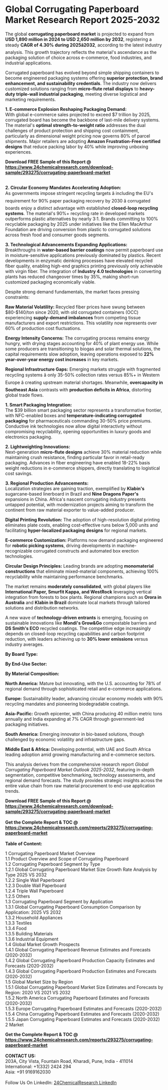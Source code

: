 <h1>Global Corrugating Paperboard Market Research Report 2025-2032</h1><p>The global <strong>corrugating paperboard market</strong> is projected to expand from <strong>USD 1,890 million in 2024 to USD 2,650 million by 2032</strong>, registering a steady <strong>CAGR of 4.30% during 2025â2032</strong>, according to the latest industry analysis. This growth trajectory reflects the material's ascendance as the packaging solution of choice across e-commerce, food industries, and industrial applications.</p><p>Corrugated paperboard has evolved beyond simple shipping containers to become engineered packaging systems offering <strong>superior protection, brand enhancement, and sustainability credentials</strong>. The industry now delivers customized solutions ranging from <strong>micro-flute retail displays</strong> to <strong>heavy-duty triple-wall industrial packaging</strong>, meeting diverse logistical and marketing requirements.</p><p><strong>1. E-commerce Explosion Reshaping Packaging Demand:</strong><br>
With global e-commerce sales projected to exceed $7 trillion by 2025, corrugated board has become the backbone of last-mile delivery systems. The material's <strong>optimal strength-to-weight ratio</strong> addresses the dual challenges of product protection and shipping cost containment, particularly as dimensional weight pricing now governs 80% of parcel shipments. Major retailers are adopting <strong>Amazon Frustration-Free certified designs</strong> that reduce packing labor by 40% while improving unboxing experiences.</p><div><b>Download FREE Sample of this Report @ 
            <a href="https://www.24chemicalresearch.com/download-sample/293275/corrugating-paperboard-market">
            https://www.24chemicalresearch.com/download-sample/293275/corrugating-paperboard-market</a></b></div><br><p><strong>2. Circular Economy Mandates Accelerating Adoption:</strong><br>
As governments impose stringent recycling targets â including the EU's requirement for 90% paper packaging recovery by 2030 â corrugated boards enjoy a distinct advantage with established <strong>closed-loop recycling systems</strong>. The material's 90%+ recycling rate in developed markets outperforms plastic alternatives by nearly 3:1. Brands committing to 100% recyclable packaging by 2025 under initiatives like the Ellen MacArthur Foundation are driving conversion from plastic to corrugated solutions across fresh food and consumer goods segments.</p><p><strong>3. Technological Advancements Expanding Applications:</strong><br>
Breakthroughs in <strong>water-based barrier coatings</strong> now permit paperboard use in moisture-sensitive applications previously dominated by plastics. Recent developments in enzymatic deinking processes have elevated recycled fiber quality, enabling high-end graphics printing previously only achievable with virgin fiber. The integration of <strong>Industry 4.0 technologies</strong> in converting plants has reduced changeover times by 35%, making short-run customized packaging economically viable.</p><p>Despite strong demand fundamentals, the market faces pressing constraints:</p><p><strong>Raw Material Volatility:</strong> Recycled fiber prices have swung between $80-$140/ton since 2020, with old corrugated containers (OCC) experiencing <strong>supply-demand imbalances</strong> from competing tissue manufacturers and export restrictions. This volatility now represents over 60% of production cost fluctuations.</p><p><strong>Energy Intensity Concerns:</strong> The corrugating process remains energy hungry, with drying stages accounting for 40% of plant energy use. While some producers are transitioning to biogas and solar thermal solutions, the capital requirements slow adoption, leaving operations exposed to <strong>22% year-over-year energy cost increases</strong> in key markets.</p><p><strong>Regional Infrastructure Gaps:</strong> Emerging markets struggle with fragmented recycling systems â only 35-50% collection rates versus 85%+ in Western Europe â creating upstream material shortages. Meanwhile, <strong>overcapacity in Southeast Asia</strong> contrasts with <strong>production deficits in Africa</strong>, distorting global trade flows.</p><p><strong>1. Smart Packaging Integration:</strong><br>
The $39 billion smart packaging sector represents a transformative frontier, with NFC-enabled boxes and <strong>temperature-indicating corrugated packaging</strong> for pharmaceuticals commanding 30-50% price premiums. Conductive ink technologies now allow digital interactivity without compromising recyclability, opening opportunities in luxury goods and electronics packaging.</p><p><strong>2. Lightweighting Innovations:</strong><br>
Next-generation <strong>micro-flute designs</strong> achieve 30% material reduction while maintaining crush resistance, finding particular favor in retail-ready packaging. Advances in fiber engineering have enabled 18-22% basis weight reductions in e-commerce shippers, directly translating to logistical cost savings.</p><p><strong>3. Regional Production Advancements:</strong><br>
Localization strategies are gaining traction, exemplified by <strong>Klabin's</strong> sugarcane-based linerboard in Brazil and <strong>Nine Dragons Paper's</strong> expansions in China. Africa's nascent corrugating industry presents untapped potential, with modernization projects aiming to transform the continent from raw material exporter to value-added producer.</p><p><strong>Digital Printing Revolution:</strong> The adoption of high-resolution digital printing eliminates plate costs, enabling cost-effective runs below 5,000 units and facilitating <strong>hyper-localized packaging designs</strong> for regional markets.</p><p><strong>E-commerce Customization:</strong> Platforms now demand packaging engineered for <strong>robotic picking systems</strong>, driving developments in machine-recognizable corrugated constructs and automated box erection technologies.</p><p><strong>Circular Design Principles:</strong> Leading brands are adopting <strong>monomaterial constructions</strong> that eliminate mixed-material components, achieving 100% recyclability while maintaining performance benchmarks.</p><p>The market remains <strong>moderately consolidated</strong>, with global players like <strong>International Paper, Smurfit Kappa, and WestRock</strong> leveraging vertical integration from forests to box plants. Regional champions such as <strong>Orora in Australia</strong> and <strong>Klabin in Brazil</strong> dominate local markets through tailored solutions and distribution networks.</p><p>A new wave of <strong>technology-driven entrants</strong> is emerging, focusing on sustainable innovations like <strong>Mondi's Grow&amp;Go</strong> compostable barriers and <strong>DS Smith's ECO</strong> recycled coatings. The competitive edge increasingly depends on closed-loop recycling capabilities and carbon footprint reduction, with leaders achieving up to <strong>30% lower emissions</strong> versus industry averages.</p><p><strong>By Board Type:</strong></p><p><strong>By End-Use Sector:</strong></p><p><strong>By Material Composition:</strong></p><p><strong>North America:</strong> Mature but innovating, with the U.S. accounting for 78% of regional demand through sophisticated retail and e-commerce applications.</p><p><strong>Europe:</strong> Sustainability leader, advancing circular economy models with 90% recycling mandates and pioneering biodegradable coatings.</p><p><strong>Asia-Pacific:</strong> Growth epicenter, with China producing 40 million metric tons annually and India expanding at 7% CAGR through government-led packaging initiatives.</p><p><strong>South America:</strong> Emerging innovator in bio-based solutions, though challenged by economic volatility and infrastructure gaps.</p><p><strong>Middle East &amp; Africa:</strong> Developing potential, with UAE and South Africa leading adoption amid growing manufacturing and e-commerce sectors.</p><p>This analysis derives from the comprehensive research report <em>Global Corrugating Paperboard Market Outlook 2025-2032</em>, featuring in-depth segmentation, competitive benchmarking, technology assessments, and regional demand forecasts. The study provides strategic insights across the entire value chain from raw material procurement to end-use application trends.</p><div><b>Download FREE Sample of this Report @ 
            <a href="https://www.24chemicalresearch.com/download-sample/293275/corrugating-paperboard-market">
            https://www.24chemicalresearch.com/download-sample/293275/corrugating-paperboard-market</a></b></div><br><div><b>Get the Complete Report & TOC @ 
            <a href="https://www.24chemicalresearch.com/reports/293275/corrugating-paperboard-market">
            https://www.24chemicalresearch.com/reports/293275/corrugating-paperboard-market</a></b></div><br>
            <b>Table of Content:</b><p>1 Corrugating Paperboard Market Overview<br />
    1.1 Product Overview and Scope of Corrugating Paperboard<br />
    1.2 Corrugating Paperboard Segment by Type<br />
        1.2.1 Global Corrugating Paperboard Market Size Growth Rate Analysis by Type 2025 VS 2032<br />
        1.2.2 Single Wall Paperboard<br />
        1.2.3 Double Wall Paperboard<br />
        1.2.4 Triple Wall Paperboard<br />
        1.2.5 Others<br />
    1.3 Corrugating Paperboard Segment by Application<br />
        1.3.1 Global Corrugating Paperboard Consumption Comparison by Application: 2025 VS 2032<br />
        1.3.2 Household Appliances<br />
        1.3.3 Textiles<br />
        1.3.4 Food<br />
        1.3.5 Building Materials<br />
        1.3.6 Industrial Equipment<br />
    1.4 Global Market Growth Prospects<br />
        1.4.1 Global Corrugating Paperboard Revenue Estimates and Forecasts (2020-2032)<br />
        1.4.2 Global Corrugating Paperboard Production Capacity Estimates and Forecasts (2020-2032)<br />
        1.4.3 Global Corrugating Paperboard Production Estimates and Forecasts (2020-2032)<br />
    1.5 Global Market Size by Region<br />
        1.5.1 Global Corrugating Paperboard Market Size Estimates and Forecasts by Region: 2020 VS 2021 VS 2032<br />
        1.5.2 North America Corrugating Paperboard Estimates and Forecasts (2020-2032)<br />
        1.5.3 Europe Corrugating Paperboard Estimates and Forecasts (2020-2032)<br />
        1.5.4 China Corrugating Paperboard Estimates and Forecasts (2020-2032)<br />
        1.5.5 Japan Corrugating Paperboard Estimates and Forecasts (2020-2032)<br />
2 Market </p><div><b>Get the Complete Report & TOC @ 
            <a href="https://www.24chemicalresearch.com/reports/293275/corrugating-paperboard-market">
            https://www.24chemicalresearch.com/reports/293275/corrugating-paperboard-market</a></b></div><br><b>CONTACT US:</b><br>
            203A, City Vista, Fountain Road, Kharadi, Pune, India - 411014<br>
            International: +1(332) 2424 294<br>
            Asia: +91 9169162030 <br><br>
            Follow Us On LinkedIn: <a href="https://www.linkedin.com/company/24chemicalresearch/">24ChemicalResearch LinkedIn</a>